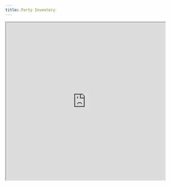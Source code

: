 ```yaml
---
title: Party Inventory
---
```

<iframe width="100%" height="500" src="https://docs.google.com/spreadsheets/d/e/2PACX-1vQF6JR1wCILWKuv-9p5UTOHUriuNNASKmJ3UPxEM_XZPpCYLm6Pao7ZOrKJkvq8HS2PfrdnElTTcKZL/pubhtml?gid=0&amp;single=true&amp;widget=true&amp;headers=false"></iframe>
